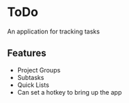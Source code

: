 # ToDo
An application for tracking tasks

## Features
- Project Groups
- Subtasks
- Quick Lists
- Can set a hotkey to bring up the app
